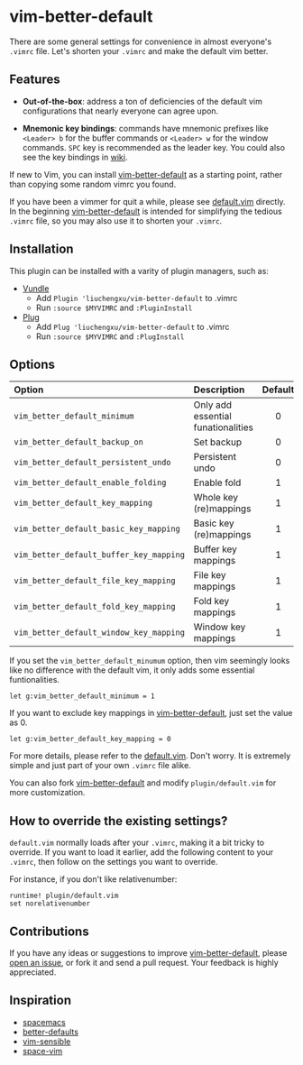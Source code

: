 vim-better-default
==================


There are some general settings for convenience in almost everyone's `.vimrc` file. Let's shorten your `.vimrc` and make the default vim better.

## Features

- **Out-of-the-box**: address a ton of deficiencies of the default vim configurations that nearly everyone can agree upon.

- **Mnemonic key bindings**: commands have mnemonic prefixes like `<Leader> b` for the buffer commands or `<Leader> w` for the window commands. `SPC` key is recommended as the leader key. You could also see the key bindings in [wiki](https://github.com/liuchengxu/vim-better-default/wiki/a-brief-introduction-to-key-bindings).

If new to Vim, you can install [vim-better-default](https://github.com/liuchengxu/vim-better-default) as a starting point, rather than copying some random vimrc you found.

If you have been a vimmer for quit a while, please see [default.vim](https://github.com/liuchengxu/vim-better-default/blob/master/plugin/default.vim) directly. In the beginning [vim-better-default](https://github.com/liuchengxu/vim-better-default) is intended for simplifying the tedious `.vimrc` file, so you may also use it to shorten your `.vimrc`.

## Installation

This plugin can be installed with a varity of plugin managers, such as:

- [Vundle](https://github.com/VundleVim/Vundle.vim)
    - Add `Plugin 'liuchengxu/vim-better-default` to .vimrc
    - Run `:source $MYVIMRC` and `:PluginInstall`
- [Plug](https://github.com/junegunn/vim-plug)
    - Add `Plug 'liuchengxu/vim-better-default` to .vimrc
    - Run `:source $MYVIMRC` and `:PlugInstall`

## Options

Option                                  | Description                        | Default |
:----                                   | :----                              | :----:
`vim_better_default_minimum`            | Only add essential funationalities | 0
`vim_better_default_backup_on`          | Set backup                         | 0
`vim_better_default_persistent_undo`    | Persistent undo                    | 0
`vim_better_default_enable_folding`     | Enable fold                        | 1
`vim_better_default_key_mapping`        | Whole key (re)mappings             | 1
`vim_better_default_basic_key_mapping`  | Basic key (re)mappings             | 1
`vim_better_default_buffer_key_mapping` | Buffer key mappings                | 1
`vim_better_default_file_key_mapping`   | File key mappings                  | 1
`vim_better_default_fold_key_mapping`   | Fold key mappings                  | 1
`vim_better_default_window_key_mapping` | Window key mappings                | 1


If you set the `vim_better_default_minumum` option, then vim seemingly looks like no difference with the default vim, it only adds some essential funtionalities.

```vim
let g:vim_better_default_minimum = 1
```

If you want to exclude key mappings in [vim-better-default](https://github.com/liuchengxu/vim-better-default), just set the value as 0.

```vim
let g:vim_better_default_key_mapping = 0
```

For more details, please refer to the [default.vim](https://github.com/liuchengxu/vim-better-default/blob/master/plugin/default.vim). Don't worry. It is extremely simple and just part of your own `.vimrc` file alike.

You can also fork [vim-better-default](https://github.com/liuchengxu/vim-better-default) and modify `plugin/default.vim` for more customization.

## How to override the existing settings?

`default.vim` normally loads after your `.vimrc`, making it a bit tricky to override. If you want to load it earlier, add the following content to your `.vimrc`, then follow on the settings you want to override.

For instance, if you don't like relativenumber:

```vim
runtime! plugin/default.vim
set norelativenumber
```

## Contributions

If you have any ideas or suggestions to improve [vim-better-default](https://github.com/liuchengxu/vim-better-default), please [open an issue](https://github.com/liuchengxu/vim-better-default/issues), or fork it and send a pull request. Your feedback is highly appreciated.

## Inspiration

- [spacemacs](https://github.com/syl20bnr/spacemacs)
- [better-defaults](https://github.com/technomancy/better-defaults)
- [vim-sensible](https://github.com/tpope/vim-sensible)
- [space-vim](https://github.com/liuchengxu/space-vim)
